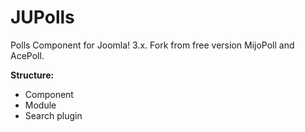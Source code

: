 # JUPolls

Polls Component for Joomla! 3.x. Fork from free version MijoPoll and AcePoll.

**Structure:**
* Component
* Module
* Search plugin